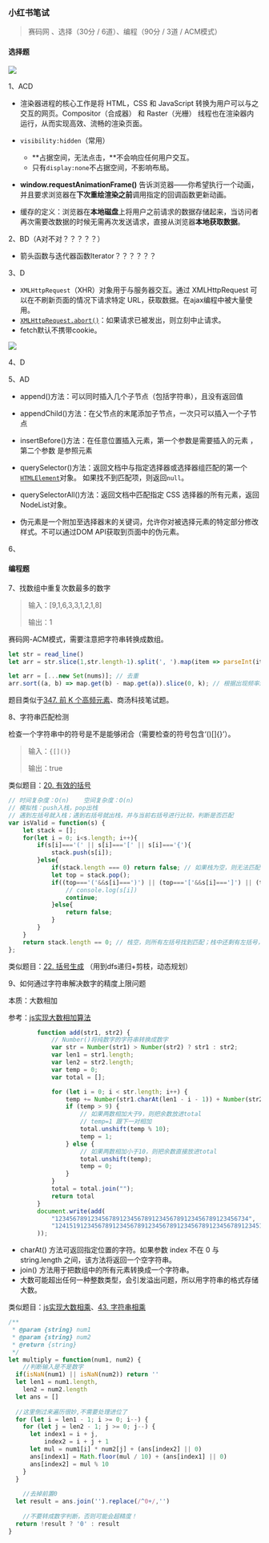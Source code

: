 ### 小红书笔试

>  赛码网 、选择（30分 / 6道）、编程（90分 / 3道 / ACM模式）

#### 选择题

![](D:\blog\images\小红书1.png)

1、ACD

- 渲染器进程的核心工作是将 HTML，CSS 和 JavaScript 转换为用户可以与之交互的网页。Compositor（合成器） 和 Raster（光栅） 线程也在渲染器内运行，从而实现高效、流畅的渲染页面。
- `visibility:hidden`（常用）
  - **占据空间，无法点击，**不会响应任何用户交互。
  - 只有`display:none`不占据空间，不影响布局。

- **window.requestAnimationFrame()** 告诉浏览器——你希望执行一个动画，并且要求浏览器在**下次重绘渲染之前**调用指定的回调函数更新动画。
- 缓存的定义：浏览器在**本地磁盘**上将用户之前请求的数据存储起来，当访问者再次需要改数据的时候无需再次发送请求，直接从浏览器**本地获取数据**。

2、BD（A对不对？？？？？）

- 箭头函数与迭代器函数Iterator？？？？？？

3、D

- `XMLHttpRequest`（XHR）对象用于与服务器交互。通过 XMLHttpRequest 可以在不刷新页面的情况下请求特定 URL，获取数据。在ajax编程中被大量使用。
- [`XMLHttpRequest.abort()`](https://developer.mozilla.org/zh-CN/docs/Web/API/XMLHttpRequest/abort)：如果请求已被发出，则立刻中止请求。
- fetch默认不携带cookie。



![](D:\blog\images\小红书2.png)

4、D



5、AD

- append()方法：可以同时插入几个子节点（包括字符串），且没有返回值
- appendChild()方法：在父节点的末尾添加子节点，一次只可以插入一个子节点

- insertBefore()方法：在任意位置插入元素，第一个参数是需要插入的元素 ，第二个参数 是参照元素

- querySelector()方法：返回文档中与指定选择器或选择器组匹配的第一个 [`HTMLElement`](https://developer.mozilla.org/zh-CN/docs/Web/API/HTMLElement)对象。 如果找不到匹配项，则返回`null`。
- querySelectorAll()方法：返回文档中匹配指定 CSS 选择器的所有元素，返回 NodeList对象。
- 伪元素是一个附加至选择器末的关键词，允许你对被选择元素的特定部分修改样式。不可以通过DOM API获取到页面中的伪元素。

6、

#### 编程题

7、找数组中重复次数最多的数字

> 输入：[9,1,6,3,3,1,2,1,8]
>
> 输出：1

赛码网-ACM模式，需要注意把字符串转换成数组。

```javascript
let str = read_line()
let arr = str.slice(1,str.length-1).split(', ').map(item => parseInt(item))

let arr = [...new Set(nums)]; // 去重
arr.sort((a, b) => map.get(b) - map.get(a)).slice(0, k); // 根据出现频率进行降序排列
```

题目类似于[347. 前 K 个高频元素](https://leetcode-cn.com/problems/top-k-frequent-elements/)、商汤科技笔试题。

8、字符串匹配检测

检查一个字符串中的符号是不是能够闭合（需要检查的符号包含‘()[]{}’）。

> 输入：`{[]()}`
>
> 输出：true

类似题目：[20. 有效的括号](https://leetcode-cn.com/problems/valid-parentheses/)

```javascript
// 时间复杂度：O(n)    空间复杂度：O(n)
// 模拟栈：push入栈，pop出栈
// 遇到左括号就入栈；遇到右括号就出栈，并与当前右括号进行比较，判断是否匹配
var isValid = function(s) {
    let stack = [];
    for(let i = 0; i<s.length; i++){
        if(s[i]==='(' || s[i]==='[' || s[i]==='{'){
            stack.push(s[i]);
        }else{
            if(stack.length === 0) return false; // 如果栈为空，则无法匹配，返回false
            let top = stack.pop();
            if((top==='('&&s[i]===')') || (top==='['&&s[i]===']') || (top==='{'&&s[i]==='}')){
                // console.log(s[i])
                continue;
            }else{
                return false;
            }
        }
    }
    return stack.length == 0; // 栈空，则所有左括号找到匹配；栈中还剩有左括号，则没被匹配
};
```

类似题目：[22. 括号生成](https://leetcode-cn.com/problems/generate-parentheses/) （用到dfs递归+剪枝，动态规划）

9、如何通过字符串解决数字的精度上限问题

本质：大数相加

参考：[js实现大数相加算法](https://www.cnblogs.com/vickylinj/p/14437786.html)

```javascript
        function add(str1, str2) {
            // Number()将纯数字的字符串转换成数字
            var str = Number(str1) > Number(str2) ? str1 : str2;
            var len1 = str1.length;
            var len2 = str2.length;
            var temp = 0;
            var total = [];

            for (let i = 0; i < str.length; i++) {
                temp += Number(str1.charAt(len1 - i - 1)) + Number(str2.charAt(len2 - i - 1));
                if (temp > 9) {
                    // 如果两数相加大于9，则把余数放进total
                    // temp=1 跟下一对相加
                    total.unshift(temp % 10);
                    temp = 1;
                } else {
                    // 如果两数相加小于10，则把余数直接放进total
                    total.unshift(temp);
                    temp = 0;
                }
            }
            total = total.join("");
            return total
        }
        document.write(add(
            "123456789123456789123456789123456789123456789123456734",
            "1241519123456789123456789123456789123456789123456789123451234567891"
        ));
```

- charAt() 方法可返回指定位置的字符。如果参数 index 不在 0 与 string.length 之间，该方法将返回一个空字符串。
- join() 方法用于把数组中的所有元素转换成一个字符串。
- 大数可能超出任何一种整数类型，会引发溢出问题，所以用字符串的格式存储大数。

类似题目：[js实现大数相乘](https://segmentfault.com/a/1190000015979292)、[43. 字符串相乘](https://leetcode-cn.com/problems/multiply-strings/)

```javascript
/**
 * @param {string} num1
 * @param {string} num2
 * @return {string}
 */
let multiply = function(num1, num2) {
    //判断输入是不是数字
  if(isNaN(num1) || isNaN(num2)) return ''
  let len1 = num1.length,
    len2 = num2.length
  let ans = []
  
  //这里倒过来遍历很妙,不需要处理进位了
  for (let i = len1 - 1; i >= 0; i--) {   
    for (let j = len2 - 1; j >= 0; j--) {
      let index1 = i + j, 
          index2 = i + j + 1
      let mul = num1[i] * num2[j] + (ans[index2] || 0)
      ans[index1] = Math.floor(mul / 10) + (ans[index1] || 0)
      ans[index2] = mul % 10
    }
  }
    
    //去掉前置0
  let result = ans.join('').replace(/^0+/,'')
    
    //不要转成数字判断，否则可能会超精度！
  return !result ? '0' : result
}
```

